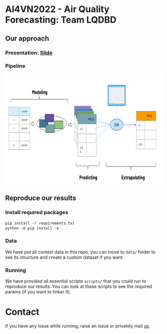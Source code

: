 # AI4VN2022 - Air Quality Forecasting: Team LQDBD

## Our approach
### Presentation: [Slide](https://docs.google.com/presentation/d/1siq1gW3JPnu2Sd4Fcy72_Ygdg8SUryZVG5-LfjXAUZM/edit?usp=sharing)
### Pipeline
<p align="center">
   <img src="images/git_pipeline.png" width="" height="350">
</p>

## Reproduce our results

### Install required packages
```
pip install -r requirements.txt
python -m pip install -e .
```
### Data
We have put all contest data in this repo, you can move to `data/` folder to see its structure and create a custom dataset if you want.
### Running
We have provided all essential scripts `scripts/` that you could run to reproduce our results. You can look at these scripts to see the required params (if you want to tinker it).
# Contact
If you have any issue while running, raise an issue or privately mail [us](mailto:ngtienhung14@gmail.com).
